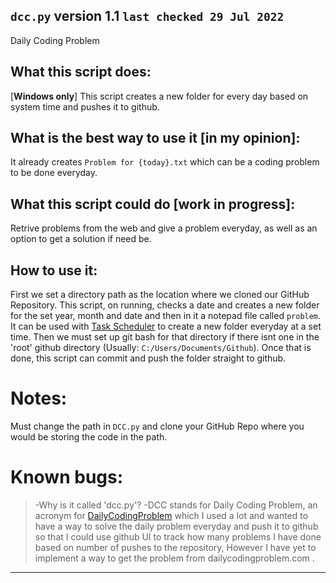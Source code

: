 ## `dcc.py` version 1.1 `last checked 29 Jul 2022`

Daily Coding Problem

## What this script does:

[**Windows only**]
This script creates a new folder for every day based on system time and pushes it to github.

## What is the best way to use it [in my opinion]:

It already creates `Problem for {today}.txt` which can be a coding problem to be done everyday.

## What this script could do [work in progress]:

Retrive problems from the web and give a problem everyday, as well as an option to get a solution if need be.

## How to use it:

First we set a directory path as the location where we cloned our GitHub Repository. This script, on running, checks a date and creates a new folder for the set year, month and date and then in it a notepad file called `problem`. It can be used with [Task Scheduler](https://docs.microsoft.com/en-us/windows/win32/taskschd/task-scheduler-start-page) to create a new folder everyday at a set time. Then we must set up git bash for that directory if there isnt one in the 'root' github directory (Usually: `C:/Users/Documents/Github`). Once that is done, this script can commit and push the folder straight to github.

# Notes:

Must change the path in `DCC.py` and clone your GitHub Repo where you would be storing the code in the path.

# Known bugs:

> -Why is it called 'dcc.py'?
> -DCC stands for Daily Coding Problem, an acronym for [DailyCodingProblem](dailycodingproblem.com) which I used a lot and wanted to have a way to solve the daily problem everyday and push it to github so that I could use github UI to track how many problems I have done based on number of pushes to the repository, However I have yet to implement a way to get the problem from dailycodingproblem.com .

---
